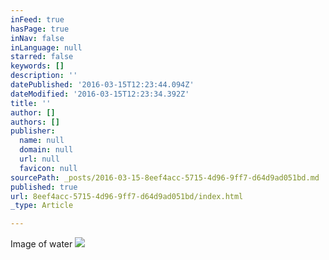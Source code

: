 ```yaml
---
inFeed: true
hasPage: true
inNav: false
inLanguage: null
starred: false
keywords: []
description: ''
datePublished: '2016-03-15T12:23:44.094Z'
dateModified: '2016-03-15T12:23:34.392Z'
title: ''
author: []
authors: []
publisher:
  name: null
  domain: null
  url: null
  favicon: null
sourcePath: _posts/2016-03-15-8eef4acc-5715-4d96-9ff7-d64d9ad051bd.md
published: true
url: 8eef4acc-5715-4d96-9ff7-d64d9ad051bd/index.html
_type: Article

---
```

Image of water ![](https://the-grid-user-content.s3-us-west-2.amazonaws.com/2ffe9e7a-9402-4fdc-947b-b7ead7593bc3.jpg)